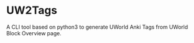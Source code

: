# UW2Tags
A CLI tool based on python3 to generate UWorld Anki Tags from UWorld Block Overview page.
